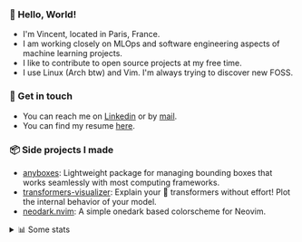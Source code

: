 ### 👋 Hello, World!

- I'm Vincent, located in Paris, France.
- I am working closely on MLOps and software engineering aspects of machine learning projects.
- I like to contribute to open source projects at my free time.
- I use Linux (Arch btw) and Vim. I'm always trying to discover new FOSS.

### 🔗 Get in touch

- You can reach me on [Linkedin](https://www.linkedin.com/in/vincent-duchauffour-3a9641155/) or by [mail](mailto:vincent.duchauffour@proton.me).
- You can find my resume [here](https://raw.githubusercontent.com/VDuchauffour/resume/main/resume.pdf).

### 📦 Side projects I made

- [anyboxes](https://github.com/VDuchauffour/anyboxes): Lightweight package for managing bounding boxes that works seamlessly with most computing frameworks.
- [transformers-visualizer](https://github.com/VDuchauffour/transformers-visualizer): Explain your 🤗 transformers without effort! Plot the internal behavior of your model. 
- [neodark.nvim](https://github.com/VDuchauffour/neodark.nvim): A simple onedark based colorscheme for Neovim.

<details><summary>📊 Some stats</summary>  
  
<p align="center">
  <img alt="VDuchauffour's github stats" src="https://github-readme-stats.vercel.app/api?username=VDuchauffour&include_all_commits=true&show_icons=true&theme=react"/>
  <br />
  <img alt="VDuchauffour's streak stats" src="https://streak-stats.demolab.com?user=VDuchauffour&theme=react"/>
  <br />
  <img alt="VDuchauffour's language stats" src="https://github-readme-stats.vercel.app/api/top-langs/?username=VDuchauffour&count_private=true&include_all_commits=true&show_icons=true&layout=compact&theme=react"/>
  <!--   <br />
  <img alt="VDuchauffour's Wakatime stats" src="https://github-readme-stats.vercel.app/api/wakatime?username=VDuchauffour&theme=react"/> -->
</p>

#### 🧭 Wakatime stats
<!--START_SECTION:waka-->
![Code Time](http://img.shields.io/badge/Code%20Time-1%2C464%20hrs%209%20mins-blue)

![Lines of code](https://img.shields.io/badge/From%20Hello%20World%20I%27ve%20Written-2.0%20million%20lines%20of%20code-blue)

**🐱 My GitHub Data** 

> 📦 970.8 kB Used in GitHub's Storage 
 > 
> 🏆 47 Contributions in the Year 2024
 > 
> 🚫 Not Opted to Hire
 > 
> 📜 9 Public Repositories 
 > 
> 🔑 2 Private Repositories 
 > 
**I'm a Night 🦉** 

```text
🌞 Morning                58 commits          █░░░░░░░░░░░░░░░░░░░░░░░░   04.87 % 
🌆 Daytime                333 commits         ███████░░░░░░░░░░░░░░░░░░   27.96 % 
🌃 Evening                642 commits         █████████████░░░░░░░░░░░░   53.90 % 
🌙 Night                  158 commits         ███░░░░░░░░░░░░░░░░░░░░░░   13.27 % 
```
📅 **I'm Most Productive on Saturday** 

```text
Monday                   150 commits         ███░░░░░░░░░░░░░░░░░░░░░░   12.59 % 
Tuesday                  107 commits         ██░░░░░░░░░░░░░░░░░░░░░░░   08.98 % 
Wednesday                205 commits         ████░░░░░░░░░░░░░░░░░░░░░   17.21 % 
Thursday                 174 commits         ████░░░░░░░░░░░░░░░░░░░░░   14.61 % 
Friday                   110 commits         ██░░░░░░░░░░░░░░░░░░░░░░░   09.24 % 
Saturday                 317 commits         ███████░░░░░░░░░░░░░░░░░░   26.62 % 
Sunday                   128 commits         ███░░░░░░░░░░░░░░░░░░░░░░   10.75 % 
```


📊 **This Week I Spent My Time On** 

```text
💬 Programming Languages: 
YAML                     6 hrs 13 mins       ████████████░░░░░░░░░░░░░   48.07 % 
Python                   2 hrs 12 mins       ████░░░░░░░░░░░░░░░░░░░░░   17.03 % 
Makefile                 1 hr 39 mins        ███░░░░░░░░░░░░░░░░░░░░░░   12.78 % 
TOML                     1 hr 16 mins        ██░░░░░░░░░░░░░░░░░░░░░░░   09.87 % 
Docker                   32 mins             █░░░░░░░░░░░░░░░░░░░░░░░░   04.17 % 
```


 Last Updated on 28/01/2024 00:38:04 UTC
<!--END_SECTION:waka-->
</details>
